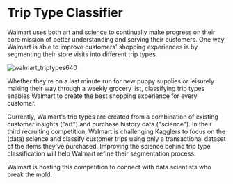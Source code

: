 # **Trip Type Classifier**

Walmart uses both art and science to continually make progress on their core mission of better understanding and serving their customers. One way Walmart is able to improve customers' shopping experiences is by segmenting their store visits into different trip types.

![walmart_triptypes640](https://user-images.githubusercontent.com/15687230/64718831-f6a88b80-d494-11e9-95d9-0cbbf4c1c11b.png)

Whether they're on a last minute run for new puppy supplies or leisurely making their way through a weekly grocery list, classifying trip types enables Walmart to create the best shopping experience for every customer.

Currently, Walmart's trip types are created from a combination of existing customer insights ("art") and purchase history data ("science"). In their third recruiting competition, Walmart is challenging Kagglers to focus on the (data) science and classify customer trips using only a transactional dataset of the items they've purchased. Improving the science behind trip type classification will help Walmart refine their segmentation process.

Walmart is hosting this competition to connect with data scientists who break the mold.